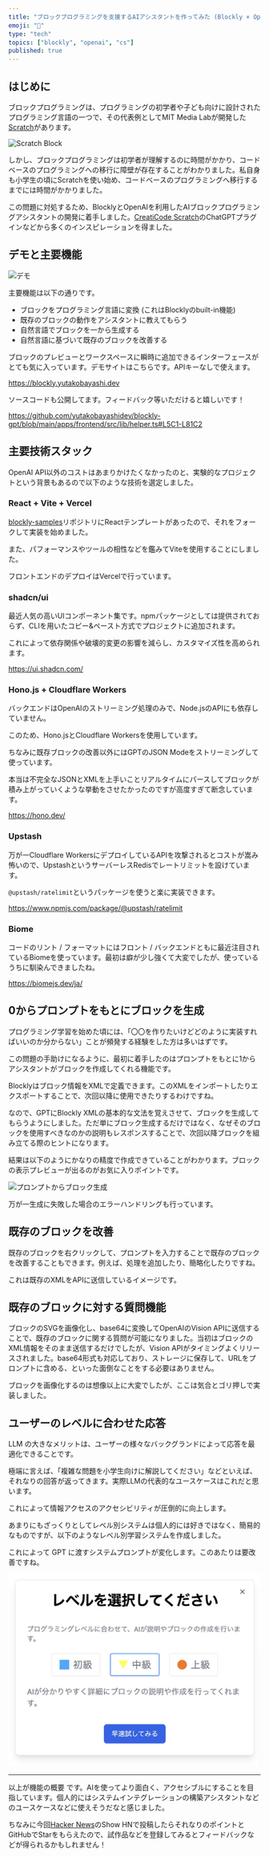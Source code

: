 ```yaml
---
title: "ブロックプログラミングを支援するAIアシスタントを作ってみた (Blockly × OpenAI)"
emoji: "🧱"
type: "tech"
topics: ["blockly", "openai", "cs"]
published: true
---
```


## はじめに

ブロックプログラミングは、プログラミングの初学者や子ども向けに設計されたプログラミング言語の一つで、その代表例としてMIT Media Labが開発した[Scratch](https://scratch.mit.edu)があります。

![Scratch Block](https://cloud.githubusercontent.com/assets/747641/15255731/dad4d028-190b-11e6-9c16-8df7445adc96.png)

しかし、ブロックプログラミングは初学者が理解するのに時間がかかり、コードベースのプログラミングへの移行に障壁が存在することがわかりました。私自身も小学生の頃にScratchを使い始め、コードベースのプログラミングへ移行するまでには時間がかかりました。

この問題に対処するため、BlocklyとOpenAIを利用したAIブロックプログラミングアシスタントの開発に着手しました。[CreatiCode Scratch](https://community.openai.com/t/creaticode-scratch-plugin-enable-chatgpt-for-block-based-coding/193493)のChatGPTプラグインなどから多くのインスピレーションを得ました。


## デモと主要機能

![デモ](/images/blockly-openai/blockly-demo.gif)

主要機能は以下の通りです。


- ブロックをプログラミング言語に変換 (これはBlocklyのbuilt-in機能)
- 既存のブロックの動作をアシスタントに教えてもらう
- 自然言語でブロックを一から生成する
- 自然言語に基づいて既存のブロックを改善する


ブロックのプレビューとワークスペースに瞬時に追加できるインターフェースがとても気に入っています。デモサイトはこちらです。APIキーなしで使えます。

https://blockly.yutakobayashi.dev

ソースコードも公開してます。フィードバック等いただけると嬉しいです！

https://github.com/yutakobayashidev/blockly-gpt/blob/main/apps/frontend/src/lib/helper.ts#L5C1-L81C2

## 主要技術スタック

OpenAI API以外のコストはあまりかけたくなかったのと、実験的なプロジェクトという背景もあるので以下のような技術を選定しました。

### React + Vite + Vercel

[blockly-samples](https://github.com/google/blockly-samples)リポジトリにReactテンプレートがあったので、それをフォークして実装を始めました。

また、パフォーマンスやツールの相性などを鑑みてViteを使用することにしました。

フロントエンドのデプロイはVercelで行っています。

### shadcn/ui

最近人気の高いUIコンポーネント集です。npmパッケージとしては提供されておらず、CLIを用いたコピー&ペースト方式でプロジェクトに追加されます。

これによって依存関係や破壊的変更の影響を減らし、カスタマイズ性を高められます。

https://ui.shadcn.com/

### Hono.js + Cloudflare Workers

バックエンドはOpenAIのストリーミング処理のみで、Node.jsのAPIにも依存していません。

このため、Hono.jsとCloudflare Workersを使用しています。

ちなみに既存ブロックの改善以外にはGPTのJSON Modeをストリーミングして使っています。

本当は不完全なJSONとXMLを上手いことリアルタイムにパースしてブロックが積み上がっていくような挙動をさせたかったのですが高度すぎて断念しています。

https://hono.dev/

### Upstash

万が一Cloudflare WorkersにデプロイしているAPIを攻撃されるとコストが嵩み怖いので、UpstashというサーバーレスRedisでレートリミットを設けています。

`@upstash/ratelimit`というパッケージを使うと楽に実装できます。

https://www.npmjs.com/package/@upstash/ratelimit

### Biome

コードのリント / フォーマットにはフロント / バックエンドともに最近注目されているBiomeを使っています。最初は癖が少し強くて大変でしたが、使っているうちに馴染んできましたね。

https://biomejs.dev/ja/

## 0からプロンプトをもとにブロックを生成

プログラミング学習を始めた頃には、「〇〇を作りたいけどどのように実装すればいいのか分からない」ことが頻発する経験をした方は多いはずです。

この問題の手助けになるように、最初に着手したのはプロンプトをもとに1からアシスタントがブロックを作成してくれる機能です。

Blocklyはブロック情報をXMLで定義できます。このXMLをインポートしたりエクスポートすることで、次回以降に使用できたりするわけですね。

なので、GPTにBlockly XMLの基本的な文法を覚えさせて、ブロックを生成してもらうようにしました。ただ単にブロック生成するだけではなく、なぜそのブロックを使用すべきなのかの説明もレスポンスすることで、次回以降ブロックを組み立てる際のヒントになります。

結果は以下のようにかなりの精度で作成できていることがわかります。ブロックの表示プレビューが出るのがお気に入りポイントです。

![プロンプトからブロック生成](/images/blockly-openai/block-build.gif)

万が一生成に失敗した場合のエラーハンドリングも行っています。

## 既存のブロックを改善

既存のブロックを右クリックして、プロンプトを入力することで既存のブロックを改善することもできます。例えば、処理を追加したり、簡略化したりですね。

これは既存のXMLをAPIに送信しているイメージです。

## 既存のブロックに対する質問機能

ブロックのSVGを画像化し、base64に変換してOpenAIのVision APIに送信することで、既存のブロックに関する質問が可能になりました。当初はブロックのXML情報をそのまま送信するだけでしたが、Vision APIがタイミングよくリリースされました。base64形式も対応しており、ストレージに保存して、URLをプロンプトに含める、といった面倒なことをする必要はありません。

ブロックを画像化するのは想像以上に大変でしたが、ここは気合とゴリ押しで実装しました。

## ユーザーのレベルに合わせた応答

LLM の大きなメリットは、ユーザーの様々なバックグランドによって応答を最適化できることです。

極端に言えば、「複雑な問題を小学生向けに解説してください」などといえば、それなりの回答が返ってきます。実際LLMの代表的なユースケースはこれだと思います。

これによって情報アクセスのアクセシビリティが圧倒的に向上します。

あまりにもざっくりとしてレベル別システムは個人的には好きではなく、簡易的なものですが、以下のようなレベル別学習システムを作成しました。

これによって GPT に渡すシステムプロンプトが変化します。このあたりは要改善ですね。

![レベル別](/images/blockly-openai/level.png)

--- 

以上が機能の概要    です。AIを使ってより面白く、アクセシブルにすることを目指しています。個人的にはシステムインテグレーションの構築アシスタントなどのユースケースなどに使えそうだなと感じました。

ちなみに今回[Hacker News](https://news.ycombinator.com/)のShow HNで投稿したらそれなりのポイントとGitHubでStarをもらえたので、試作品などを登録してみるとフィードバックなどが得られるかもしれません！

